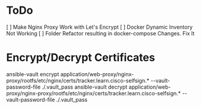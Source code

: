 # ToDo

[ ] Make Nginx Proxy Work with Let's Encrypt
[ ] Docker Dynamic Inventory Not Working
[ ] Folder Refactor resulting in docker-compose Changes. Fix It 

# Encrypt/Decrypt Certificates

ansible-vault encrypt application/web-proxy/nginx-proxy/rootfs/etc/nginx/certs/tracker.learn.cisco-selfsign.* --vault-password-file ./.vault_pass
ansible-vault decrypt application/web-proxy/nginx-proxy/rootfs/etc/nginx/certs/tracker.learn.cisco-selfsign.* --vault-password-file ./.vault_pass

